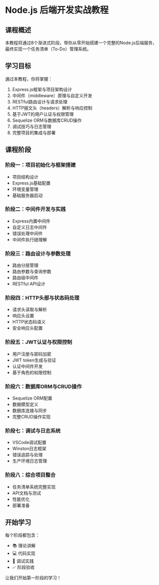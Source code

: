 # Node.js 后端开发实战教程

## 课程概述

本教程将通过8个渐进式阶段，带你从零开始搭建一个完整的Node.js后端服务，最终实现一个任务清单（To-Do）管理系统。

## 学习目标

通过本教程，你将掌握：
1. Express.js框架与项目架构设计
2. 中间件（middleware）原理与自定义开发
3. RESTful路由设计与请求处理
4. HTTP报文头（headers）解析与响应控制
5. 基于JWT的用户认证与权限管理
6. Sequelize ORM与数据库CRUD操作
7. 调试技巧与日志管理
8. 完整项目的集成与部署

## 课程阶段

### 阶段一：项目初始化与框架搭建
- 项目结构设计
- Express.js基础配置
- 环境变量管理
- 基础服务器启动

### 阶段二：中间件开发与实践
- Express内置中间件
- 自定义日志中间件
- 错误处理中间件
- 中间件执行链理解

### 阶段三：路由设计与参数处理
- 路由分层管理
- 路由参数与查询参数
- 路由级中间件
- RESTful API设计

### 阶段四：HTTP头部与状态码处理
- 请求头读取与解析
- 响应头设置
- HTTP状态码语义
- 安全响应头配置

### 阶段五：JWT认证与权限控制
- 用户注册与密码加密
- JWT token生成与验证
- 认证中间件开发
- 基于角色的权限控制

### 阶段六：数据库ORM与CRUD操作
- Sequelize ORM配置
- 数据模型定义
- 数据库连接与同步
- 完整CRUD操作实现

### 阶段七：调试与日志系统
- VSCode调试配置
- Winston日志框架
- 错误追踪与处理
- 生产环境日志管理

### 阶段八：综合项目整合
- 任务清单系统完整实现
- API文档与测试
- 性能优化
- 部署准备

## 开始学习

每个阶段都包含：
- 📚 理论讲解
- 💻 代码实现
- 🔧 调试实践  
- ✅ 阶段验收

让我们开始第一阶段的学习！